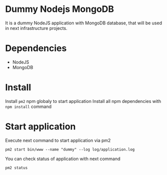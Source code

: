 # Dummy Nodejs MongoDB

It is a dummy NodeJS application with MongoDB database, that will be used in next infrastructure projects.

# Dependencies
* NodeJS
* MongoDB

# Install
Install `pm2` npm globaly to start application
Install all npm dependencies with `npm install` command

# Start application
Execute next command to start application via pm2
```
pm2 start bin/www --name "dummy" --log log/application.log
```

You can check status of application with next command
```
pm2 status
```

